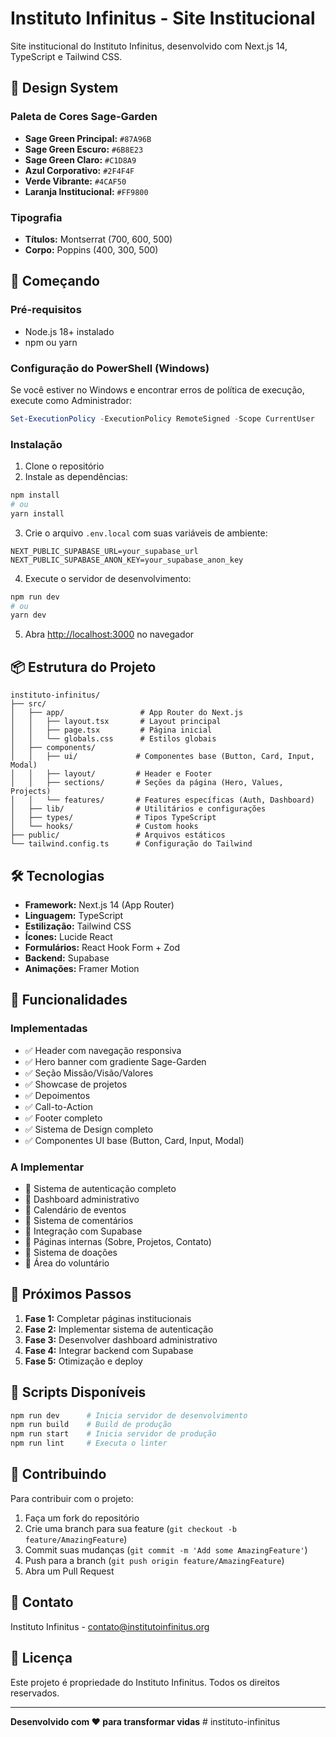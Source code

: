 # Instituto Infinitus - Site Institucional

Site institucional do Instituto Infinitus, desenvolvido com Next.js 14, TypeScript e Tailwind CSS.

## 🎨 Design System

### Paleta de Cores Sage-Garden
- **Sage Green Principal:** `#87A96B`
- **Sage Green Escuro:** `#6B8E23`
- **Sage Green Claro:** `#C1D8A9`
- **Azul Corporativo:** `#2F4F4F`
- **Verde Vibrante:** `#4CAF50`
- **Laranja Institucional:** `#FF9800`

### Tipografia
- **Títulos:** Montserrat (700, 600, 500)
- **Corpo:** Poppins (400, 300, 500)

## 🚀 Começando

### Pré-requisitos
- Node.js 18+ instalado
- npm ou yarn

### Configuração do PowerShell (Windows)

Se você estiver no Windows e encontrar erros de política de execução, execute como Administrador:

```powershell
Set-ExecutionPolicy -ExecutionPolicy RemoteSigned -Scope CurrentUser
```

### Instalação

1. Clone o repositório
2. Instale as dependências:

```bash
npm install
# ou
yarn install
```

3. Crie o arquivo `.env.local` com suas variáveis de ambiente:

```env
NEXT_PUBLIC_SUPABASE_URL=your_supabase_url
NEXT_PUBLIC_SUPABASE_ANON_KEY=your_supabase_anon_key
```

4. Execute o servidor de desenvolvimento:

```bash
npm run dev
# ou
yarn dev
```

5. Abra [http://localhost:3000](http://localhost:3000) no navegador

## 📦 Estrutura do Projeto

```
instituto-infinitus/
├── src/
│   ├── app/                 # App Router do Next.js
│   │   ├── layout.tsx       # Layout principal
│   │   ├── page.tsx         # Página inicial
│   │   └── globals.css      # Estilos globais
│   ├── components/
│   │   ├── ui/             # Componentes base (Button, Card, Input, Modal)
│   │   ├── layout/         # Header e Footer
│   │   ├── sections/       # Seções da página (Hero, Values, Projects)
│   │   └── features/       # Features específicas (Auth, Dashboard)
│   ├── lib/                # Utilitários e configurações
│   ├── types/              # Tipos TypeScript
│   └── hooks/              # Custom hooks
├── public/                 # Arquivos estáticos
└── tailwind.config.ts      # Configuração do Tailwind
```

## 🛠️ Tecnologias

- **Framework:** Next.js 14 (App Router)
- **Linguagem:** TypeScript
- **Estilização:** Tailwind CSS
- **Ícones:** Lucide React
- **Formulários:** React Hook Form + Zod
- **Backend:** Supabase
- **Animações:** Framer Motion

## 📱 Funcionalidades

### Implementadas
- ✅ Header com navegação responsiva
- ✅ Hero banner com gradiente Sage-Garden
- ✅ Seção Missão/Visão/Valores
- ✅ Showcase de projetos
- ✅ Depoimentos
- ✅ Call-to-Action
- ✅ Footer completo
- ✅ Sistema de Design completo
- ✅ Componentes UI base (Button, Card, Input, Modal)

### A Implementar
- 🔲 Sistema de autenticação completo
- 🔲 Dashboard administrativo
- 🔲 Calendário de eventos
- 🔲 Sistema de comentários
- 🔲 Integração com Supabase
- 🔲 Páginas internas (Sobre, Projetos, Contato)
- 🔲 Sistema de doações
- 🔲 Área do voluntário

## 🎯 Próximos Passos

1. **Fase 1:** Completar páginas institucionais
2. **Fase 2:** Implementar sistema de autenticação
3. **Fase 3:** Desenvolver dashboard administrativo
4. **Fase 4:** Integrar backend com Supabase
5. **Fase 5:** Otimização e deploy

## 📄 Scripts Disponíveis

```bash
npm run dev      # Inicia servidor de desenvolvimento
npm run build    # Build de produção
npm run start    # Inicia servidor de produção
npm run lint     # Executa o linter
```

## 🤝 Contribuindo

Para contribuir com o projeto:

1. Faça um fork do repositório
2. Crie uma branch para sua feature (`git checkout -b feature/AmazingFeature`)
3. Commit suas mudanças (`git commit -m 'Add some AmazingFeature'`)
4. Push para a branch (`git push origin feature/AmazingFeature`)
5. Abra um Pull Request

## 📧 Contato

Instituto Infinitus - contato@institutoinfinitus.org

## 📝 Licença

Este projeto é propriedade do Instituto Infinitus. Todos os direitos reservados.

---

**Desenvolvido com ❤️ para transformar vidas**
#   i n s t i t u t o - i n f i n i t u s  
 